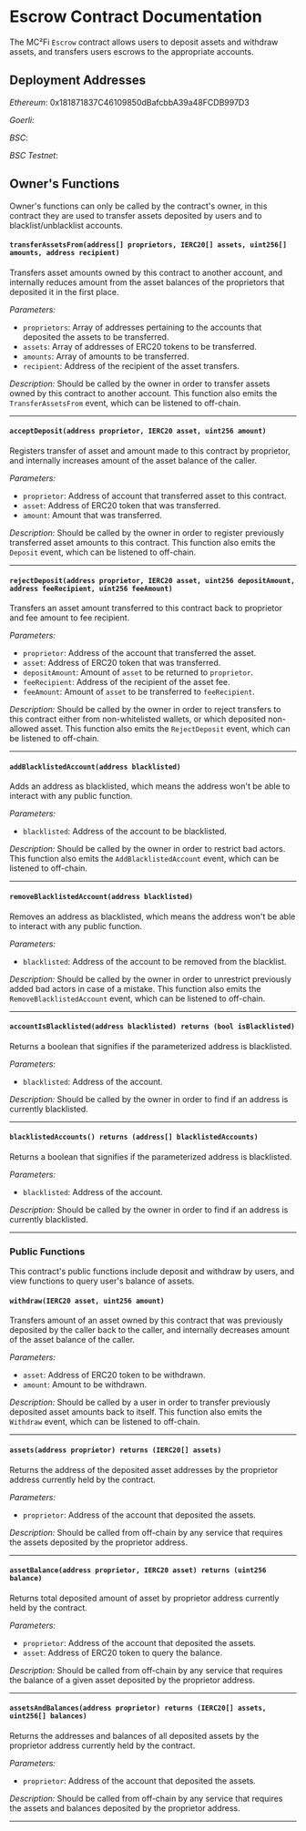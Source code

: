 # Escrow Contract Documentation

The MC²Fi `Escrow` contract allows users to deposit assets and withdraw assets, and transfers users escrows to the appropriate accounts.

## Deployment Addresses

_Ethereum_:
0x181871837C46109850dBafcbbA39a48FCDB997D3

_Goerli:_


_BSC_:


_BSC Testnet_:


## Owner's Functions
Owner's functions can only be called by the contract's owner, in this contract they are used to transfer assets deposited by users and to blacklist/unblacklist accounts.

#### `transferAssetsFrom(address[] proprietors, IERC20[] assets, uint256[] amounts, address recipient)`

Transfers asset amounts owned by this contract to another account, and internally reduces amount from the asset balances of the proprietors that deposited it in the first place.

_Parameters:_
- `proprietors`: Array of addresses pertaining to the accounts that deposited the assets to be transferred.
- `assets`: Array of addresses of ERC20 tokens to be transferred.
- `amounts`: Array of amounts to be transferred.
- `recipient`: Address of the recipient of the asset transfers.

_Description:_
Should be called by the owner in order to transfer assets owned by this contract to another account. This function also emits the `TransferAssetsFrom` event, which can be listened to off-chain.

---

#### `acceptDeposit(address proprietor, IERC20 asset, uint256 amount)`

Registers transfer of asset and amount made to this contract by proprietor, and internally increases amount of the asset balance of the caller.

_Parameters:_
- `proprietor`: Address of account that transferred asset to this contract.
- `asset`: Address of ERC20 token that was transferred.
- `amount`: Amount that was transferred.

_Description:_
Should be called by the owner in order to register previously transferred asset amounts to this contract. This function also emits the `Deposit` event, which can be listened to off-chain.

---

#### `rejectDeposit(address proprietor, IERC20 asset, uint256 depositAmount, address feeRecipient, uint256 feeAmount)`

Transfers an asset amount transferred to this contract back to proprietor and fee amount to fee recipient.

_Parameters:_
- `proprietor`: Address of the account that transferred the asset.
- `asset`: Address of ERC20 token that was transferred.
- `depositAmount`: Amount of `asset` to be returned to `proprietor`.
- `feeRecipient`: Address of the recipient of the asset fee.
- `feeAmount`: Amount of `asset` to be transferred to `feeRecipient`.

_Description:_
Should be called by the owner in order to reject transfers to this contract either from non-whitelisted wallets, or which deposited non-allowed asset. This function also emits the `RejectDeposit` event, which can be listened to off-chain.

---

#### `addBlacklistedAccount(address blacklisted)`

Adds an address as blacklisted, which means the address won't be able to interact with any public function.

_Parameters:_
- `blacklisted`: Address of the account to be blacklisted.

_Description:_
Should be called by the owner in order to restrict bad actors. This function also emits the `AddBlacklistedAccount` event, which can be listened to off-chain.

---

#### `removeBlacklistedAccount(address blacklisted)`

Removes an address as blacklisted, which means the address won't be able to interact with any public function.

_Parameters:_
- `blacklisted`: Address of the account to be removed from the blacklist.

_Description:_
Should be called by the owner in order to unrestrict previously added bad actors in case of a mistake. This function also emits the `RemoveBlacklistedAccount` event, which can be listened to off-chain.

---

#### `accountIsBlacklisted(address blacklisted) returns (bool isBlacklisted)`

Returns a boolean that signifies if the parameterized address is blacklisted.

_Parameters:_
- `blacklisted`: Address of the account.

_Description:_
Should be called by the owner in order to find if an address is currently blacklisted.

---

#### `blacklistedAccounts() returns (address[] blacklistedAccounts)`

Returns a boolean that signifies if the parameterized address is blacklisted.

_Parameters:_
- `blacklisted`: Address of the account.

_Description:_
Should be called by the owner in order to find if an address is currently blacklisted.

---

### Public Functions
This contract's public functions include deposit and withdraw by users, and view functions to query user's balance of assets.

#### `withdraw(IERC20 asset, uint256 amount)`

Transfers amount of an asset owned by this contract that was previously deposited by the caller back to the caller, and internally decreases amount of the asset balance of the caller.

_Parameters:_
- `asset`: Address of ERC20 token to be withdrawn.
- `amount`: Amount to be withdrawn.

_Description:_
Should be called by a user in order to transfer previously deposited asset amounts back to itself. This function also emits the `Withdraw` event, which can be listened to off-chain.

---


#### `assets(address proprietor) returns (IERC20[] assets)`

Returns the address of the deposited asset addresses by the proprietor address currently held by the contract.

_Parameters:_
- `proprietor`: Address of the account that deposited the assets.

_Description:_
Should be called from off-chain by any service that requires the assets deposited by the proprietor address.

---

#### `assetBalance(address proprietor, IERC20 asset) returns (uint256 balance)`

Returns total deposited amount of asset by proprietor address currently held by the contract.

_Parameters:_
- `proprietor`: Address of the account that deposited the assets.
- `asset`: Address of ERC20 token to query the balance.

_Description:_
Should be called from off-chain by any service that requires the balance of a given asset deposited by the proprietor address.

---

#### `assetsAndBalances(address proprietor) returns (IERC20[] assets, uint256[] balances)`

Returns the addresses and balances of all deposited assets by the proprietor address currently held by the contract.

_Parameters:_
- `proprietor`: Address of the account that deposited the assets.

_Description:_
Should be called from off-chain by any service that requires the assets and balances deposited by the proprietor address.

---